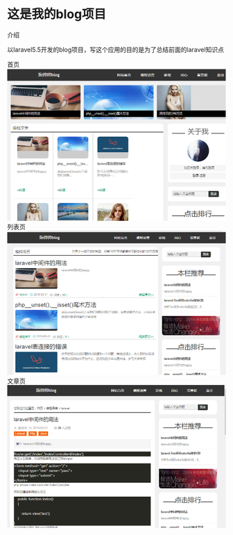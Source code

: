 # 这是我的blog项目

介绍

以laravel5.5开发的blog项目，写这个应用的目的是为了总结前面的laravel知识点

首页
![首页](public/images/1.png)
列表页
![列表页](public/images/2.png)
文章页
![文章页](public/images/3.png)
